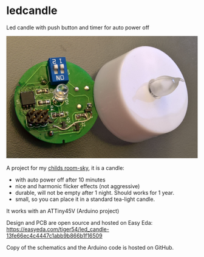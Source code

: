 # ledcandle
Led candle with push button and timer for auto power off

![Candle PCB and case](candle_pic1.png)

A project for my [childs room-sky](https://www.youtube.com/watch?v=BvMHdN5_T0Q), it is a candle:
- with auto power off after 10 minutes
- nice and harmonic flicker effects (not aggressive)
- durable, will not be empty after 1 night. Should works for 1 year.
- small, so you can place it in a standard tea-light candle.

It works with an ATTiny45V (Arduino project)

Design and PCB are open source and hosted on Easy Eda:
https://easyeda.com/tiger54/led_candle-13fe66ec4c4447c1abb9b866b1f16509

Copy of the schematics and the Arduino code is hosted on GitHub.

